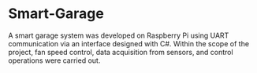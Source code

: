 # Smart-Garage
A smart garage system was developed on Raspberry Pi using UART communication via an interface designed with C#. Within the scope of the project, fan speed control, data acquisition from sensors, and control operations were carried out.
